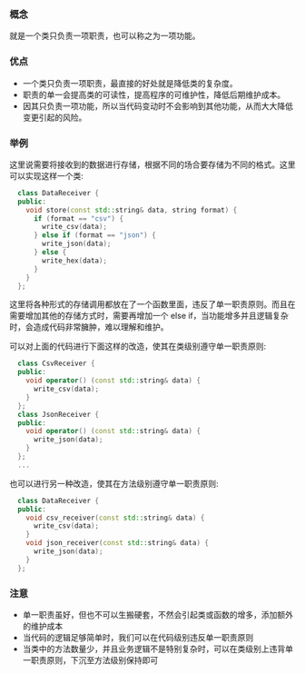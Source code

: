 
### 概念

就是一个类只负责一项职责，也可以称之为一项功能。

### 优点

- 一个类只负责一项职责，最直接的好处就是降低类的复杂度。
- 职责的单一会提高类的可读性，提高程序的可维护性，降低后期维护成本。
- 因其只负责一项功能，所以当代码变动时不会影响到其他功能，从而大大降低变更引起的风险。

### 举例

这里说需要将接收到的数据进行存储，根据不同的场合要存储为不同的格式。这里可以实现这样一个类:
```c++
  class DataReceiver {
  public:
    void store(const std::string& data, string format) {
      if (format == "csv") {
        write_csv(data);
      } else if (format == "json") {
        write_json(data);
      } else {
        write_hex(data);
      }
    }
  };
```
这里将各种形式的存储调用都放在了一个函数里面，违反了单一职责原则。而且在需要增加其他的存储方式时，需要再增加一个 else if，当功能增多并且逻辑复杂时，会造成代码非常臃肿，难以理解和维护。

可以对上面的代码进行下面这样的改造，使其在类级别遵守单一职责原则:
```c++
  class CsvReceiver {
  public:
    void operator() (const std::string& data) {
      write_csv(data);
    }
  };
  class JsonReceiver {
  public:
    void operator() (const std::string& data) {
      write_json(data);
    }
  };
  ...
```

也可以进行另一种改造，使其在方法级别遵守单一职责原则:
```c++
  class DataReceiver {
  public:
    void csv_receiver(const std::string& data) {
      write_csv(data);
    }
    void json_receiver(const std::string& data) {
      write_json(data);
    }
  };
```
  
### 注意

- 单一职责虽好，但也不可以生搬硬套，不然会引起类或函数的增多，添加额外的维护成本
- 当代码的逻辑足够简单时，我们可以在代码级别违反单一职责原则
- 当类中的方法数量少，并且业务逻辑不是特别复杂时，可以在类级别上违背单一职责原则，下沉至方法级别保持即可

